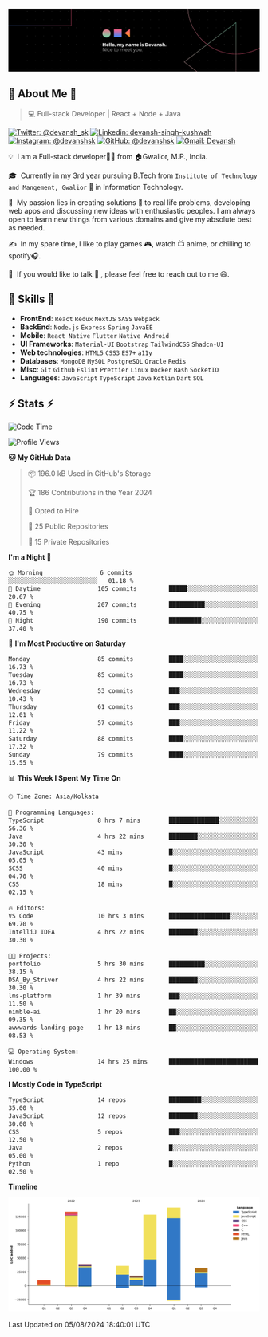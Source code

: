 ![Banner](./Devansh%20Singh%20Banner.png)

## 👋 About Me 👋

> 💻 Full-stack Developer | React + Node + Java

[![Twitter: @devansh_sk](https://img.shields.io/twitter/follow/devansh_sk?style=social)](https://twitter.com/devansh_sk)
[![Linkedin: devansh-singh-kushwah](https://img.shields.io/badge/-Devansh%20Singh%20Kushwah-blue?style=flat-square&logo=Linkedin&logoColor=white&link=https://www.linkedin.com/in/devanshsk/)](https://www.linkedin.com/in/devanshsk/)
[![Instagram: @devanshsk](https://img.shields.io/badge/-devanshsk-E4405F?style=flat-square&logo=instagram&logoColor=white)](https://instagram.com/devanshsk)
[![GitHub: @devanshsk](https://img.shields.io/github/followers/devanshsk?label=follow&style=social)](https://github.com/devanshsk)
[![Gmail: Devansh](https://img.shields.io/badge/Gmail-D14836?style=flat-square&logo=gmail&logoColor=white)](mailto:work.devanshsk@gmail.com)

💡 &nbsp;I am a Full-stack developer🧑‍💻 from 🏠Gwalior, M.P., India.

🎓 &nbsp;Currently in my 3rd year pursuing B.Tech from `Institute of Technology and Mangement, Gwalior` 🏫 in Information Technology.

🌱 &nbsp;My passion lies in creating solutions 🚩 to real life problems, developing web apps and discussing new ideas with enthusiastic peoples.
I am always open to learn new things from various domains and give my absolute best as needed.

✍️ &nbsp;In my spare time, I like to play games 🎮, watch 📺 anime, or chilling to spotify🎧.

💬 &nbsp;If you would like to talk 👋 , please feel free to reach out to me 😄.

##  🎉 Skills  🎉
- **FrontEnd**: `React` `Redux` `NextJS` `SASS` `Webpack`
- **BackEnd**: `Node.js` `Express` `Spring` `JavaEE`
- **Mobile**: `React Native` `Flutter` `Native Android`
- **UI Frameworks**: `Material-UI` `Bootstrap` `TailwindCSS` `Shadcn-UI`
- **Web technologies**: `HTML5` `CSS3` `ES7+` `a11y`
- **Databases**: `MongoDB` `MySQL` `PostgreSQL` `Oracle` `Redis`
- **Misc**: `Git` `Github` `Eslint` `Prettier` `Linux` `Docker` `Bash` `SocketIO`
- **Languages**: `JavaScript` `TypeScript` `Java` `Kotlin` `Dart` `SQL`

## ⚡ Stats ⚡
<!--START_SECTION:waka-->
![Code Time](http://img.shields.io/badge/Code%20Time-203%20hrs%204%20mins-blue)

![Profile Views](http://img.shields.io/badge/Profile%20Views-0-blue)

**🐱 My GitHub Data** 

> 📦 196.0 kB Used in GitHub's Storage 
 > 
> 🏆 186 Contributions in the Year 2024
 > 
> 💼 Opted to Hire
 > 
> 📜 25 Public Repositories 
 > 
> 🔑 15 Private Repositories 
 > 
**I'm a Night 🦉** 

```text
🌞 Morning                6 commits           ░░░░░░░░░░░░░░░░░░░░░░░░░   01.18 % 
🌆 Daytime                105 commits         █████░░░░░░░░░░░░░░░░░░░░   20.67 % 
🌃 Evening                207 commits         ██████████░░░░░░░░░░░░░░░   40.75 % 
🌙 Night                  190 commits         █████████░░░░░░░░░░░░░░░░   37.40 % 
```
📅 **I'm Most Productive on Saturday** 

```text
Monday                   85 commits          ████░░░░░░░░░░░░░░░░░░░░░   16.73 % 
Tuesday                  85 commits          ████░░░░░░░░░░░░░░░░░░░░░   16.73 % 
Wednesday                53 commits          ███░░░░░░░░░░░░░░░░░░░░░░   10.43 % 
Thursday                 61 commits          ███░░░░░░░░░░░░░░░░░░░░░░   12.01 % 
Friday                   57 commits          ███░░░░░░░░░░░░░░░░░░░░░░   11.22 % 
Saturday                 88 commits          ████░░░░░░░░░░░░░░░░░░░░░   17.32 % 
Sunday                   79 commits          ████░░░░░░░░░░░░░░░░░░░░░   15.55 % 
```


📊 **This Week I Spent My Time On** 

```text
🕑︎ Time Zone: Asia/Kolkata

💬 Programming Languages: 
TypeScript               8 hrs 7 mins        ██████████████░░░░░░░░░░░   56.36 % 
Java                     4 hrs 22 mins       ████████░░░░░░░░░░░░░░░░░   30.30 % 
JavaScript               43 mins             █░░░░░░░░░░░░░░░░░░░░░░░░   05.05 % 
SCSS                     40 mins             █░░░░░░░░░░░░░░░░░░░░░░░░   04.70 % 
CSS                      18 mins             █░░░░░░░░░░░░░░░░░░░░░░░░   02.15 % 

🔥 Editors: 
VS Code                  10 hrs 3 mins       █████████████████░░░░░░░░   69.70 % 
IntelliJ IDEA            4 hrs 22 mins       ████████░░░░░░░░░░░░░░░░░   30.30 % 

🐱‍💻 Projects: 
portfolio                5 hrs 30 mins       ██████████░░░░░░░░░░░░░░░   38.15 % 
DSA_By_Striver           4 hrs 22 mins       ████████░░░░░░░░░░░░░░░░░   30.30 % 
lms-platform             1 hr 39 mins        ███░░░░░░░░░░░░░░░░░░░░░░   11.50 % 
nimble-ai                1 hr 20 mins        ██░░░░░░░░░░░░░░░░░░░░░░░   09.35 % 
awwwards-landing-page    1 hr 13 mins        ██░░░░░░░░░░░░░░░░░░░░░░░   08.53 % 

💻 Operating System: 
Windows                  14 hrs 25 mins      █████████████████████████   100.00 % 
```

**I Mostly Code in TypeScript** 

```text
TypeScript               14 repos            █████████░░░░░░░░░░░░░░░░   35.00 % 
JavaScript               12 repos            ████████░░░░░░░░░░░░░░░░░   30.00 % 
CSS                      5 repos             ███░░░░░░░░░░░░░░░░░░░░░░   12.50 % 
Java                     2 repos             █░░░░░░░░░░░░░░░░░░░░░░░░   05.00 % 
Python                   1 repo              █░░░░░░░░░░░░░░░░░░░░░░░░   02.50 % 
```



**Timeline**

![Lines of Code chart](https://raw.githubusercontent.com/DevanshSK/DevanshSK/main/assets/bar_graph.png)


 Last Updated on 05/08/2024 18:40:01 UTC
<!--END_SECTION:waka-->
